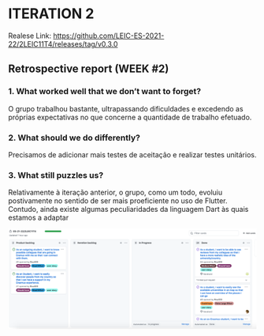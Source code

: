 
# ITERATION 2

Realese Link: <https://github.com/LEIC-ES-2021-22/2LEIC11T4/releases/tag/v0.3.0>

## Retrospective report (WEEK #2)

### 1. What worked well that we don’t want to forget?

O grupo trabalhou bastante, ultrapassando dificuldades e excedendo as próprias expectativas no que concerne a quantidade de trabalho efetuado.

### 2. What should we do differently?

Precisamos de adicionar mais testes de aceitação e realizar testes unitários. 

### 3. What still puzzles us?

Relativamente à iteração anterior, o grupo, como um todo, evoluiu postivamente no sentido de ser mais proeficiente no uso de Flutter. Contudo, ainda existe algumas peculiaridades da linguagem Dart às quais estamos a adaptar

![Project Board #1](../images/Iteration_2ProjectBoard.png)
